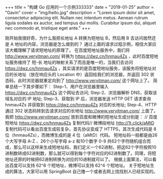 +++
title = "构建 Go 应用的一个示例333333"
date = "2019-01-25"
author = "Gavin"
cover = "img/hello.jpg"
description = "Lorem ipsum dolor sit amet, consectetur adipiscing elit. Nullam nec interdum metus. Aenean rutrum ligula sodales ex auctor, sed tempus dui mollis. Curabitur ipsum dui, aliquet nec commodo at, tristique eget ante."
+++

刚开始我很好奇，为什么我把长地址 A 转换为短地址 B，然后用 B 去访问居然还是 A 地址的内容，浏览器是怎么做到的？
通过上面的请求过程示例，相信大家应该大概理解了请求短地址的原理了。
在百度短地址服务中，我们将 http://www.veryitman.com/ 转换为 https://dwz.cn/hnmau4Zs  ，此时百度短地址服务维持了 短-长 地址的映射关系了而且是唯一的，当我们去访问 https://dwz.cn/hnmau4Zs ，其实请求的是百度短地址服务，该服务将短地址对应的长地址（放在响应头的 Location 中）返回给我们的浏览器，并返回 302 状态码，此时浏览器就重定向到了 http://www.veryitman.com/ 这个网址上了。
简单总结一下其步骤如下：
Step-1、用户在浏览器里输入 https://dwz.cn/hnmau4Zs  这个网址去访问;
Step-2、浏览器解析 DNS，获取该域名对应的 IP 地址;
Step-3、获取到 IP 后，浏览器发送 HTTP GET 请求查询 hnmau4Zs 并获取到 https://dwz.cn/hnmau4Zs  对应的长地址;
Step-4、HTTP 通过 302 状态码转到去请求对应的长地址  http://www.veryitman.com/ 上面了。
我把 http://www.veryitman.com/ 放到百度和微博的短地址生成分别是：
// 百度短地址
https://dwz.cn/hnmau4Zs
复制代码// 微博段地址
http://1t.click/aMtD
复制代码可以看出百度生成较复杂，首先协议变成了 HTTPS，其次生成代码是 8 位（hnmau4Zs），而微博生成的是 4 位（aMtD）代码。
短地址码一般都是由26个大写字母  A-Z 、26个小写字母 a-z 和10个数字  0-9 共62个字符随机组合而成，那么可以这样来生成短地址码，我们定义一个62进制，把这62个字符按照10进制数转成62进制数，那么就可以得到每个字符对应的62进制数了。同理，将短地址还原的时候把62进制转换为对应的10进制就可以了。
根据上面算法，可以看出百度可以支持 62^8 个短地址，微博可以支持 62^4 个短地址。
关于短地址生成的算法，大家可以用 SpringBoot 自己撸一个或者去网上找找别人已经实现的。

